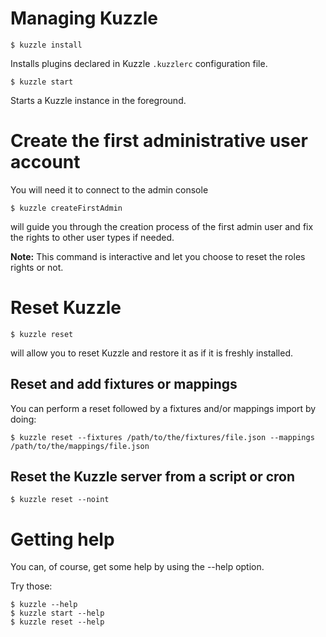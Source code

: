 # Managing Kuzzle

```
$ kuzzle install
```

Installs plugins declared in Kuzzle `.kuzzlerc` configuration file.  

```
$ kuzzle start
```

Starts a Kuzzle instance in the foreground.

# Create the first administrative user account

You will need it to connect to the admin console

```
$ kuzzle createFirstAdmin
```

will guide you through the creation process of the first admin user and fix the rights to other user types if needed.

**Note:** This command is interactive and let you choose to reset the roles rights or not.

# Reset Kuzzle

```
$ kuzzle reset
```

will allow you to reset Kuzzle and restore it as if it is freshly installed.


## Reset and add fixtures or mappings

You can perform a reset followed by a fixtures and/or mappings import by doing:

```
$ kuzzle reset --fixtures /path/to/the/fixtures/file.json --mappings /path/to/the/mappings/file.json
```

## Reset the Kuzzle server from a script or cron

```
$ kuzzle reset --noint
```

# Getting help

You can, of course, get some help by using the --help option.

Try those:

```
$ kuzzle --help
$ kuzzle start --help
$ kuzzle reset --help
```
